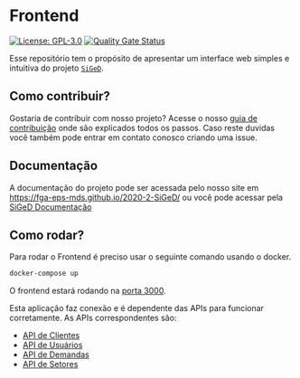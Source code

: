 # Frontend
[![License: GPL-3.0](https://img.shields.io/badge/License-GPL3-blue.svg)](https://opensource.org/licenses/gpl-3.0.html)
[![Quality Gate Status](https://sonarcloud.io/api/project_badges/measure?project=fga-eps-mds_2020-2-G4-Frontend&metric=alert_status)](https://sonarcloud.io/dashboard?id=fga-eps-mds_2020-2-G4-Frontend)

Esse repositório tem o propósito de apresentar um interface web simples e intuitiva do projeto [`SiGeD`](https://github.com/fga-eps-mds/2020-2-SiGeD). 

## Como contribuir?

Gostaria de contribuir com nosso projeto? Acesse o nosso [guia de contribuição](https://fga-eps-mds.github.io/2020-2-SiGeD/CONTRIBUTING/) onde são explicados todos os passos.
Caso reste duvidas você também pode entrar em contato conosco criando uma issue.

## Documentação 

A documentação do projeto pode ser acessada pelo nosso site em https://fga-eps-mds.github.io/2020-2-SiGeD/ ou você pode acessar pela [SiGeD Documentação](https://fga-eps-mds.github.io/2020-2-SiGeD/home/)

## Como rodar?

Para rodar o Frontend é preciso usar o seguinte comando usando o docker.

```bash
docker-compose up
```
O frontend estará rodando na [porta 3000](http://localhost:3000).

 Esta aplicação faz conexão e é dependente das APIs para funcionar corretamente. As APIs correspondentes são:

- [API de Clientes](https://github.com/fga-eps-mds/2020-2-SiGeD-Clients)
- [API de Usuários](https://github.com/fga-eps-mds/2020-2-SiGeD-Users)
- [API de Demandas](https://github.com/fga-eps-mds/2020-2-SiGeD-Demands)
- [API de Setores](https://github.com/fga-eps-mds/2020-2-SiGeD-Sectors)
